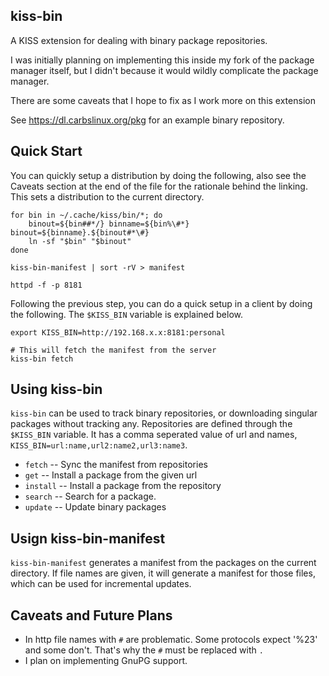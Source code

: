 kiss-bin
--------

A KISS extension for dealing with binary package repositories.

I was initially planning on implementing this inside my fork of
the package manager itself, but I didn't because it would wildly
complicate the package manager.

There are some caveats that I hope to fix as I work more on this
extension

See <https://dl.carbslinux.org/pkg> for an example binary repository.


Quick Start
-----------

You can quickly setup a distribution by doing the following, also
see the Caveats section at the end of the file for the rationale
behind the linking. This sets a distribution to the current directory.

    for bin in ~/.cache/kiss/bin/*; do
        binout=${bin##*/} binname=${bin%\#*} binout=${binname}.${binout#*\#}
        ln -sf "$bin" "$binout"
    done
    
    kiss-bin-manifest | sort -rV > manifest
    
    httpd -f -p 8181


Following the previous step, you can do a quick setup in a client
by doing the following. The `$KISS_BIN` variable is explained below.

    export KISS_BIN=http://192.168.x.x:8181:personal
    
    # This will fetch the manifest from the server
    kiss-bin fetch


Using kiss-bin
--------------

`kiss-bin` can be used to track binary repositories, or downloading
singular packages without tracking any. Repositories are defined through
the `$KISS_BIN` variable. It has a comma seperated value of url and names,
`KISS_BIN=url:name,url2:name2,url3:name3`.

- `fetch`   -- Sync the manifest from repositories
- `get`     -- Install a package from the given url
- `install` -- Install a package from the repository
- `search`  -- Search for a package.
- `update`  -- Update binary packages


Usign kiss-bin-manifest
-----------------------

`kiss-bin-manifest` generates a manifest from the packages on the current
directory. If file names are given, it will generate a manifest for those
files, which can be used for incremental updates.


Caveats and Future Plans
------------------------

- In http file names with `#` are problematic. Some protocols
  expect '%23' and some don't. That's why the `#` must be
  replaced with `.`
- I plan on implementing GnuPG support.
